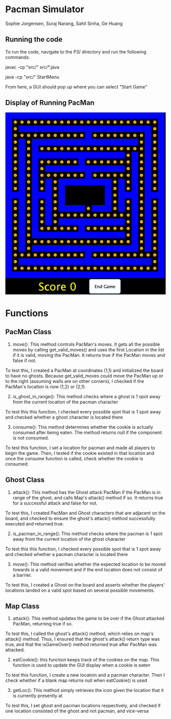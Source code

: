 # Pacman Simulator
Sophie Jorgensen, Suraj Narang, Sahil Sinha, Ge Huang

## Running the code
To run the code, navigate to the P3/ directory and run the following commands:

javac -cp "src/" src/*.java

java -cp "src/" StartMenu

From here, a GUI should pop up where you can select "Start Game"

## Display of Running PacMan
![PacMan View](PacMan.png)

# Functions

## PacMan Class
1. move(): This method controls PacMan's moves. It gets all the possible moves by calling get_valid_moves() and uses the first Location in the list if it is valid, moving the PacMan. It returns true if the PacMan moves and false if not.

To test this, I created a PacMan at coordinates (1,1) and initialized the board to have no ghosts. Because get_valid_moves could move the PacMan up or to the right (assuming walls are on other corners), I checked if the PacMan's location is now (1,2) or (2,1). 

2. is_ghost_in_range(): This method checks where a ghost is 1 spot away from the current location of the pacman character

To test this this function, I checked every possible spot that is 1 spot away and checked whether a ghost character is located there

3. consume(): This method determines whether the cookie is actually consumed after being eaten. The method returns null if the component is not consumed.

To test this function, I set a location for pacman and made all players to begin the game. Then, I tested if the cookie existed in that location and once the consume function is called, check whether the cookie is consumed.


## Ghost Class
1. attack(): This method has the Ghost attack PacMan if the PacMan is in range of the ghost, and calls Map's attack() method if so. It returns true for a successful attack and false for not.

To test this, I created PacMan and Ghost characters that are adjacent on the board, and checked to ensure the ghost's attack() method successfully executed and returned true.

2. is_pacman_in_range(): This method checks where the pacman is 1 spot away from the current location of the ghost character

To test this this function, I checked every possible spot that is 1 spot away and checked whether a pacman character is located there

3. move(): This method verifies whether the expected location to be moved towards is a valid movement and if the end location does not consist of a barrier. 

To test this, I created a Ghost on the board and asserts whether the players' locations landed on a valid spot based on several possible movements.

## Map Class
1. attack(): This method updates the game to be over if the Ghost attacked PacMan, returning true if so.

To test this, I called the ghost's attack() method, which relies on map's attack() method. Thus, I ensured that the ghost's attack() return type was true, and that the isGameOver() method returned true after PacMan was attacked.

2. eatCookie(): this function keeps track of the cookies on the map. This function is used to update the GUI display when a cookie is eaten

To test this function, I create a new locatoin and a pacman character. Then I check whether if a blank map returns null when eatCookie() is used

3. getLoc(): This method simply retrieves the icon given the location that it is currently presently at

To test this, I set ghost and pacman locations respectively, and checked if one location consisted of the ghost and not pacman, and vice-versa
